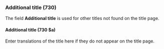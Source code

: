 ### Additional title (730)

The field **Additional title** is used for other titles not found on the title page.

#### Additional title (730 $a)

Enter translations of the title here if they do not appear on the title page.
